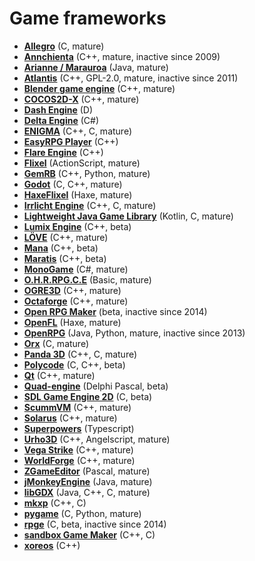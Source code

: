 # Game frameworks

[comment]: # (start of autogenerated content, do not edit)
- **[Allegro](allegro.md)** (C, mature)
- **[Annchienta](annchienta.md)** (C++, mature, inactive since 2009)
- **[Arianne / Marauroa](arianne.md)** (Java, mature)
- **[Atlantis](atlantis.md)** (C++, GPL-2.0, mature, inactive since 2011)
- **[Blender game engine](blender_game_engine.md)** (C++, mature)
- **[COCOS2D-X](cocos2dx.md)** (C++, mature)
- **[Dash Engine](dash.md)** (D)
- **[Delta Engine](deltaengine.md)** (C#)
- **[ENIGMA](enigma.md)** (C++, C, mature)
- **[EasyRPG Player](easyrpgplayer.md)** (C++)
- **[Flare Engine](flare_engine.md)** (C++)
- **[Flixel](flixel.md)** (ActionScript, mature)
- **[GemRB](gemrb.md)** (C++, Python, mature)
- **[Godot](godot.md)** (C, C++, mature)
- **[HaxeFlixel](haxeflixel.md)** (Haxe, mature)
- **[Irrlicht Engine](irrlicht.md)** (C++, C, mature)
- **[Lightweight Java Game Library](lwjgl.md)** (Kotlin, C, mature)
- **[Lumix Engine](lumix.md)** (C++, beta)
- **[LÖVE](loeve.md)** (C++, mature)
- **[Mana](manasource.md)** (C++, beta)
- **[Maratis](maratis.md)** (C++, beta)
- **[MonoGame](monogame.md)** (C#, mature)
- **[O.H.R.RPG.C.E](ohrrpgce.md)** (Basic, mature)
- **[OGRE3D](ogre3d.md)** (C++, mature)
- **[Octaforge](octaforge.md)** (C++, mature)
- **[Open RPG Maker](openrpgmaker.md)** (beta, inactive since 2014)
- **[OpenFL](openfl.md)** (Haxe, mature)
- **[OpenRPG](openrpg.md)** (Java, Python, mature, inactive since 2013)
- **[Orx](orx.md)** (C, mature)
- **[Panda 3D](panda3d.md)** (C++, C, mature)
- **[Polycode](polycode.md)** (C, C++, beta)
- **[Qt](qt.md)** (C++, mature)
- **[Quad-engine](quad.md)** (Delphi Pascal, beta)
- **[SDL Game Engine 2D](sge2d.md)** (C, beta)
- **[ScummVM](scummvm.md)** (C++, mature)
- **[Solarus](solarus.md)** (C++, mature)
- **[Superpowers](superpowers.md)** (Typescript)
- **[Urho3D](urho3d.md)** (C++, Angelscript, mature)
- **[Vega Strike](vegastrike.md)** (C++, mature)
- **[WorldForge](worldforge.md)** (C++, mature)
- **[ZGameEditor](zgameeditor.md)** (Pascal, mature)
- **[jMonkeyEngine](jmonkeyengine.md)** (Java, mature)
- **[libGDX](libgdx.md)** (Java, C++, C, mature)
- **[mkxp](mkxp.md)** (C++, C)
- **[pygame](pygame.md)** (C, Python, mature)
- **[rpge](rpge.md)** (C, beta, inactive since 2014)
- **[sandbox Game Maker](sandboxgamemaker.md)** (C++, C)
- **[xoreos](xoreos.md)** (C++)

[comment]: # (end of autogenerated content)